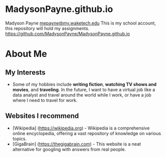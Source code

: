 # MadysonPayne.github.io
Madyson Payne 
mepayne@my.waketech.edu
This is my school account, this repository will hold my assignments.
https://github.com/MadysonPayne/MadysonPayne.github.io
# About Me
## My Interests 
  - Some of my hobbies include **writing fiction**, **watching TV shows and movies**, and **traveling**. In the future, I want to have a virtual job like a data analyst and travel around the world while I work, or have a job where I need to travel for work. 
## Websites I recommend 
  - [Wikipedia] (https://wikipedia.org) - Wikipedia is a comprehensive online encyclopedia, offering a vast repository of knowledge on various topics. 
  - [GigaBrain] (https://thegigabrain.com) - This website is a neat alternative for googling with answers from real people.

